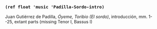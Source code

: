 ### `(ref float 'music 'Padilla-Sordo-intro)`

Juan Gutiérrez de Padilla, *Óyeme, Toribio (El sordo)*, introducción, mm. 1--25,
extant parts (missing Tenor I, Bassus I)
<!--- mm., sign. -->



